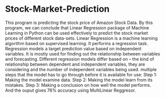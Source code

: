 # Stock-Market-Prediction
This program is predicting the stock price of Amazon Stock Data. By this program, we can conclude that Linear Regression package of Machine Learning in Python can be used effectively to predict the stock market prices of different stock data-sets. Linear Regression is a machine learning algorithm based on supervised learning. It performs a regression task. Regression models a target prediction value based on independent variables. It is mostly used for finding out the relationship between variables and forecasting. Different regression models differ based on – the kind of relationship between dependent and independent variables, they are considering and the number of independent variables being used.
multiple steps that the model has to go through before it is available for use:
Step 1: Making the model examine data.
Step 2: Making the model learn from its mistakes.
Step 3: Making a conclusion on how well the model performs.
And the ouput gives 76% accuracy using MultiLinear Reggresor.
